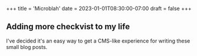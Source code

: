+++
title = 'Microblah'
date = 2023-01-01T08:30:00-07:00
draft = false
+++

## Adding more checkvist to my life
I've decided it's an easy way to get a CMS-like experience for writing these small blog posts.